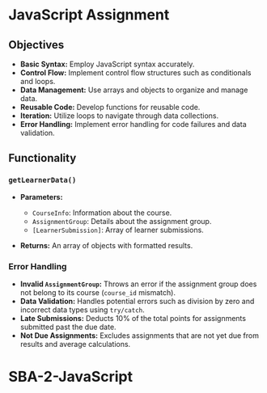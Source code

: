 # JavaScript Assignment

## Objectives

- **Basic Syntax:** Employ JavaScript syntax accurately.
- **Control Flow:** Implement control flow structures such as conditionals and loops.
- **Data Management:** Use arrays and objects to organize and manage data.
- **Reusable Code:** Develop functions for reusable code.
- **Iteration:** Utilize loops to navigate through data collections.
- **Error Handling:** Implement error handling for code failures and data validation.

## Functionality

### `getLearnerData()`

- **Parameters:**
  - `CourseInfo`: Information about the course.
  - `AssignmentGroup`: Details about the assignment group.
  - `[LearnerSubmission]`: Array of learner submissions.

- **Returns:** An array of objects with formatted results.

### Error Handling

- **Invalid `AssignmentGroup`:** Throws an error if the assignment group does not belong to its course (`course_id` mismatch).
- **Data Validation:** Handles potential errors such as division by zero and incorrect data types using `try/catch`.
- **Late Submissions:** Deducts 10% of the total points for assignments submitted past the due date.
- **Not Due Assignments:** Excludes assignments that are not yet due from results and average calculations.
# SBA-2-JavaScript
